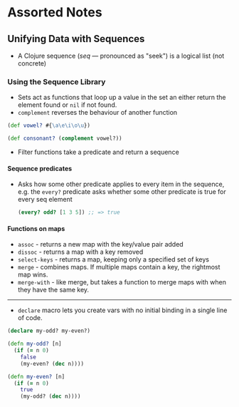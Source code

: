 # Assorted Notes
## Unifying Data with Sequences
- A Clojure sequence (_seq_ &mdash; pronounced as "seek") is a logical list (not concrete)

### Using the Sequence Library
- Sets act as functions that loop up a value in the set an either return the
element found or `nil` if not found.
- `complement` reverses the behaviour of another function

```clojure
(def vowel? #{\a\e\i\o\u})

(def consonant? (complement vowel?))
```

- Filter functions take a predicate and return a sequence

 #### Sequence predicates
 - Asks how some other predicate applies to every item in the sequence, e.g. the
   `every?` predicate asks whether some other predicate is true for every seq element

   ```clojure
   (every? odd? [1 3 5]) ;; => true
   ```

#### Functions on maps
- `assoc` - returns a new map with the key/value pair added
- `dissoc` - returns a map with a key removed
- `select-keys` - returns a map, keeping only a specified set of keys
- `merge` - combines maps. If multiple maps contain a key, the rightmost map wins.
- `merge-with` - like merge, but takes a function to merge maps with when they have the same key.


-----
- `declare` macro lets you create vars with no initial binding in a single line of code.

``` clojure
(declare my-odd? my-even?)

(defn my-odd? [n]
  (if (= n 0)
    false
    (my-even? (dec n))))

(defn my-even? [n]
  (if (= n 0)
    true
    (my-odd? (dec n))))
```
